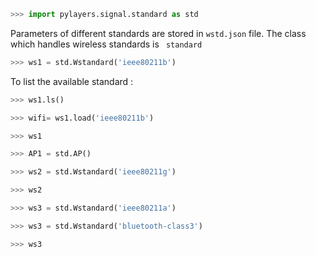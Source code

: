 ```python
>>> import pylayers.signal.standard as std
```

Parameters of different standards are stored in `wstd.json` file.
The class which handles wireless standards is ` standard`

```python
>>> ws1 = std.Wstandard('ieee80211b')
```

To list the available standard :

```python
>>> ws1.ls()
```

```python
>>> wifi= ws1.load('ieee80211b')
```

```python
>>> ws1
```

```python
>>> AP1 = std.AP()
```

```python
>>> ws2 = std.Wstandard('ieee80211g')
```

```python
>>> ws2
```

```python
>>> ws3 = std.Wstandard('ieee80211a')
```

```python
>>> ws3 = std.Wstandard('bluetooth-class3')
```

```python
>>> ws3
```

